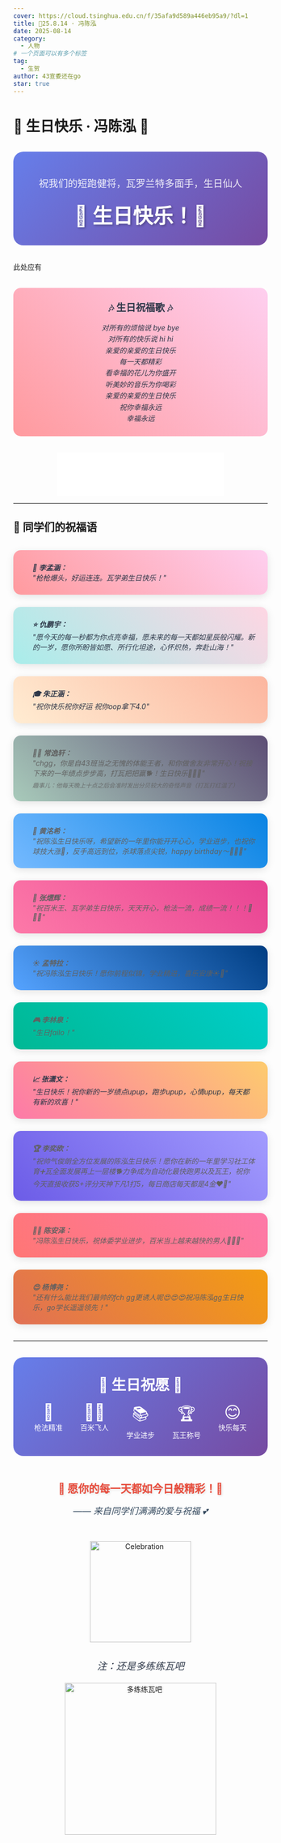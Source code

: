 ```yaml
---
cover: https://cloud.tsinghua.edu.cn/f/35afa9d589a446eb95a9/?dl=1
title: 🎂25.8.14 · 冯陈泓
date: 2025-08-14
category:
  - 人物
# 一个页面可以有多个标签
tag:
  - 生贺
author: 43宣委还在go
star: true
---
```


# 🎂 生日快乐 · 冯陈泓 🎂


<div style="background: linear-gradient(135deg, #667eea 0%, #764ba2 100%); padding: 2rem; border-radius: 20px; color: white; text-align: center; margin: 2rem 0;">
<p style="font-size: 1.2rem; margin-top: 1rem; opacity: 0.9;">
    祝我们的短跑健将，瓦罗兰特多面手，生日仙人
  </p>
  <h2 style="margin: 0; font-size: 2.5rem; text-shadow: 2px 2px 4px rgba(0,0,0,0.3);">
    🌟 生日快乐！🌟
  </h2>
  
</div>
此处应有

<div style="background: linear-gradient(45deg, #ff9a9e 0%, #fecfef 100%); padding: 1.5rem; border-radius: 15px; text-align: center; color: #2d3748; margin: 2rem 0;">
    <p style="font-size: 1.2rem; font-weight: bold; margin: 0;">🎶 生日祝福歌 🎶</p>
    <p style="margin: 1rem 0 0 0; font-style: italic; line-height: 1.6;">
        对所有的烦恼说 bye bye<br>
        对所有的快乐说 hi hi<br>
        亲爱的亲爱的生日快乐<br>
        每一天都精彩<br>
        看幸福的花儿为你盛开<br>
        听美妙的音乐为你喝彩<br>
        亲爱的亲爱的生日快乐<br>
        祝你幸福永远<br>
        幸福永远
    </p>
</div>

<center><iframe frameborder="no" border="0" marginwidth="0" marginheight="0" width=330 height=86 src="//music.163.com/outchain/player?type=2&id=1862774198&auto=1&height=66"></iframe></center>

---

## 📝 同学们的祝福语

<div style="display: grid; gap: 1.5rem; margin: 2rem 0;">

<div style="background: linear-gradient(45deg, #ff9a9e 0%, #fecfef 100%); padding: 1.5rem; border-radius: 15px; box-shadow: 0 4px 15px rgba(0,0,0,0.1);">
  <blockquote style="margin: 0; border: none; font-style: italic; color: #2d3748;">
    <strong>🎯 李孟涵：</strong><br>
    "枪枪爆头，好运连连。瓦学弟生日快乐！"
  </blockquote>
</div>

<div style="background: linear-gradient(45deg, #a8edea 0%, #fed6e3 100%); padding: 1.5rem; border-radius: 15px; box-shadow: 0 4px 15px rgba(0,0,0,0.1);">
  <blockquote style="margin: 0; border: none; font-style: italic; color: #2d3748;">
    <strong>⭐ 仇鹏宇：</strong><br>
    "愿今天的每一秒都为你点亮幸福，愿未来的每一天都如星辰般闪耀。新的一岁，愿你所盼皆如愿、所行化坦途，心怀炽热，奔赴山海！"
  </blockquote>
</div>

<div style="background: linear-gradient(45deg, #ffecd2 0%, #fcb69f 100%); padding: 1.5rem; border-radius: 15px; box-shadow: 0 4px 15px rgba(0,0,0,0.1);">
  <blockquote style="margin: 0; border: none; font-style: italic; color: #2d3748;">
    <strong>🎓 朱正涵：</strong><br>
    "祝你快乐祝你好运 祝你oop拿下4.0"
  </blockquote>
</div>

<div style="background: linear-gradient(45deg, #a8caba 0%, #5d4e75 100%); padding: 1.5rem; border-radius: 15px; box-shadow: 0 4px 15px rgba(0,0,0,0.1); color: white;">
  <blockquote style="margin: 0; border: none; font-style: italic;">
    <strong>🏃‍♂️ 常逸轩：</strong><br>
    "chgg，你是自43班当之无愧的体能王者，和你做舍友非常开心！祝接下来的一年绩点步步高，打瓦把把赢🐕！生日快乐🎂🎂🎂"
    <br><small style="opacity: 0.8;">趣事儿：他每天晚上十点之后会准时发出分贝较大的奇怪声音（打瓦打红温了）</small>
  </blockquote>
</div>

<div style="background: linear-gradient(45deg, #74b9ff 0%, #0984e3 100%); padding: 1.5rem; border-radius: 15px; box-shadow: 0 4px 15px rgba(0,0,0,0.1); color: white;">
  <blockquote style="margin: 0; border: none; font-style: italic;">
    <strong>🏸 黄洺希：</strong><br>
    "祝陈泓生日快乐呀，希望新的一年里你能开开心心，学业进步，也祝你球技大涨🏸，反手高远到位，杀球落点尖锐，happy birthday～🎂🎂🎉"
  </blockquote>
</div>

<div style="background: linear-gradient(45deg, #fd79a8 0%, #e84393 100%); padding: 1.5rem; border-radius: 15px; box-shadow: 0 4px 15px rgba(0,0,0,0.1); color: white;">
  <blockquote style="margin: 0; border: none; font-style: italic;">
    <strong>💨 张熠辉：</strong><br>
    "祝百米王、瓦学弟生日快乐，天天开心，枪法一流，成绩一流！！！🎂🎂🎂"
  </blockquote>
</div>

<div style="background: linear-gradient(45deg, #55a3ff 0%, #003d82 100%); padding: 1.5rem; border-radius: 15px; box-shadow: 0 4px 15px rgba(0,0,0,0.1); color: white;">
  <blockquote style="margin: 0; border: none; font-style: italic;">
    <strong>☀️ 孟特拉：</strong><br>
    "祝冯陈泓生日快乐！愿你前程似锦，学业精进，喜乐安康☀️🎂"
  </blockquote>
</div>

<div style="background: linear-gradient(45deg, #00b894 0%, #00cec9 100%); padding: 1.5rem; border-radius: 15px; box-shadow: 0 4px 15px rgba(0,0,0,0.1); color: white;">
  <blockquote style="margin: 0; border: none; font-style: italic;">
    <strong>🎮 李林泉：</strong><br>
    "生日failo！"
  </blockquote>
</div>

<div style="background: linear-gradient(45deg, #fd79a8 0%, #fdcb6e 100%); padding: 1.5rem; border-radius: 15px; box-shadow: 0 4px 15px rgba(0,0,0,0.1);">
  <blockquote style="margin: 0; border: none; font-style: italic; color: #2d3748;">
    <strong>📈 张潇文：</strong><br>
    "生日快乐！祝你新的一岁绩点upup，跑步upup，心情upup，每天都有新的欢喜！"
  </blockquote>
</div>

<div style="background: linear-gradient(45deg, #6c5ce7 0%, #a29bfe 100%); padding: 1.5rem; border-radius: 15px; box-shadow: 0 4px 15px rgba(0,0,0,0.1); color: white;">
  <blockquote style="margin: 0; border: none; font-style: italic;">
    <strong>🏆 李奕欧：</strong><br>
    "祝帅气俊朗全方位发展的陈泓生日快乐！愿你在新的一年里学习社工体育➕瓦全面发展再上一层楼🐕力争成为自动化最快跑男以及瓦王，祝你今天直接收获S+评分天神下凡1打5，每日商店每天都是4金❤️🌹"
  </blockquote>
</div>

<div style="background: linear-gradient(45deg, #ff7675 0%, #fd79a8 100%); padding: 1.5rem; border-radius: 15px; box-shadow: 0 4px 15px rgba(0,0,0,0.1); color: white;">
  <blockquote style="margin: 0; border: none; font-style: italic;">
    <strong>🏃‍♂️ 陈安泽：</strong><br>
    "冯陈泓生日快乐，祝体委学业进步，百米当上越来越快的男人🎂🎂🎂"
  </blockquote>
</div>

<div style="background: linear-gradient(45deg, #e17055 0%, #f39c12 100%); padding: 1.5rem; border-radius: 15px; box-shadow: 0 4px 15px rgba(0,0,0,0.1); color: white;">
  <blockquote style="margin: 0; border: none; font-style: italic;">
    <strong>😍 杨博尧：</strong><br>
    "还有什么能比我们最帅的fch gg更诱人呢😍😍😍祝冯陈泓gg生日快乐，go学长遥遥领先！"
  </blockquote>
</div>

</div>

---

<div style="background: linear-gradient(135deg, #667eea 0%, #764ba2 100%); padding: 2rem; border-radius: 20px; color: white; text-align: center; margin: 2rem 0;">
  <h3 style="margin: 0 0 1rem 0; font-size: 1.8rem;">🎁 生日祝愿 🎁</h3>
  <div style="display: flex; justify-content: space-around; flex-wrap: wrap; gap: 1rem;">
    <div style="text-align: center;">
      <div style="font-size: 2rem;">🎯</div>
      <div>枪法精准</div>
    </div>
    <div style="text-align: center;">
      <div style="font-size: 2rem;">🏃‍♂️</div>
      <div>百米飞人</div>
    </div>
    <div style="text-align: center;">
      <div style="font-size: 2rem;">📚</div>
      <div>学业进步</div>
    </div>
    <div style="text-align: center;">
      <div style="font-size: 2rem;">🏆</div>
      <div>瓦王称号</div>
    </div>
    <div style="text-align: center;">
      <div style="font-size: 2rem;">😊</div>
      <div>快乐每天</div>
    </div>
  </div>
</div>

<div align="center" style="margin: 3rem 0;">
  <h2 style="color: #e74c3c; text-shadow: 2px 2px 4px rgba(0,0,0,0.1);">
    🎂 愿你的每一天都如今日般精彩！🎂
  </h2>
  <p style="font-size: 1.1rem; color: #34495e; font-style: italic;">
    —— 来自同学们满满的爱与祝福 💕
  </p>
</div>

<div align="center">
  <img src="https://media.giphy.com/media/l0MYt5jPR6QX5pnqM/giphy.gif" width="200" alt="Celebration"/>
</div>
<div align="center" style="margin: 2rem 0;">
    <p style="font-size: 1.2rem; color: #2d3748; font-style: italic;">
        注：还是多练练瓦吧
    </p>
    <img src="https://cloud.tsinghua.edu.cn/f/733ad0b3abae48b9b529/?dl=1" width="300" alt="多练练瓦吧"/>
</div>